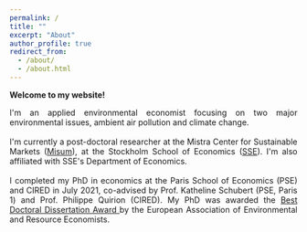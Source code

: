 ```yaml
---
permalink: /
title: ""
excerpt: "About"
author_profile: true
redirect_from: 
  - /about/
  - /about.html
---
```

__Welcome to my website!__


<div align="justify">I'm an applied environmental economist focusing on two major environmental issues, ambient air pollution and climate change.</div>
<br>
<div align="justify">I'm currently a post-doctoral researcher at the Mistra Center for Sustainable Markets (<a href="https://www.hhs.se/en/research/institutes/misum-startpage/">Misum</a>), at the Stockholm School of Economics (<a href="https://www.hhs.se/en/research/departments/de/">SSE</a>). I'm also affiliated with SSE's Department of Economics.</div>
<br>
<div align="justify">I completed my PhD in economics at the Paris School of Economics (PSE) and CIRED in July 2021, co-advised by Prof. Katheline Schubert (PSE, Paris 1) and Prof. Philippe Quirion (CIRED). My PhD was awarded the <a href="https://www.eaere.org/best-european-doctoral-dissertation-award/">Best Doctoral Dissertation Award </a> by the European Association of Environmental and Resource Economists.</div>

